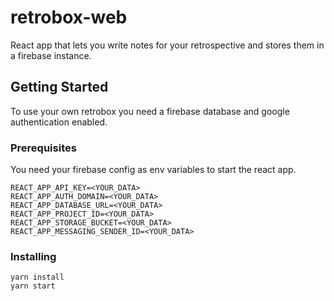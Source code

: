 # retrobox-web
React app that lets you write notes for your retrospective and stores them in a
firebase instance.

## Getting Started

To use your own retrobox you need a firebase database and google authentication enabled.

### Prerequisites

You need your firebase config as env variables to start the react app.

```
REACT_APP_API_KEY=<YOUR_DATA>
REACT_APP_AUTH_DOMAIN=<YOUR_DATA>
REACT_APP_DATABASE_URL=<YOUR_DATA>
REACT_APP_PROJECT_ID=<YOUR_DATA>
REACT_APP_STORAGE_BUCKET=<YOUR_DATA>
REACT_APP_MESSAGING_SENDER_ID=<YOUR_DATA>
```

### Installing

```
yarn install
yarn start
```
